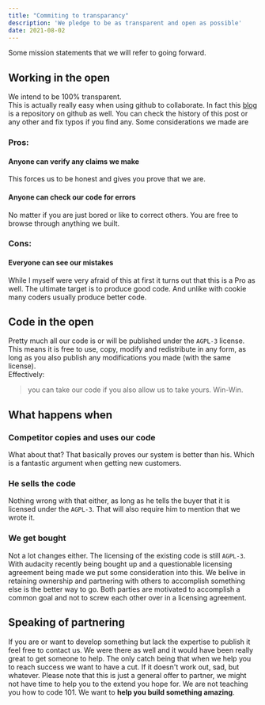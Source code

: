 ```yaml
---
title: "Commiting to transparancy"
description: 'We pledge to be as transparent and open as possible'
date: 2021-08-02
---
```


Some mission statements that we will refer to going forward. 

## Working in the open
We intend to be 100% transparent.   
This is actually really easy when using github to collaborate. In fact this [blog](https://github.com/Coflnet/Blog) is a repository on github as well. 
You can check the history of this post or any other and fix typos if you find any.
Some considerations we made are
### Pros:
#### Anyone can verify any claims we make
This forces us to be honest and gives you prove that we are.

#### Anyone can check our code for errors
No matter if you are just bored or like to correct others. You are free to browse through anything we built.

### Cons:
#### Everyone can see our mistakes
While I myself were very afraid of this at first it turns out that this is a Pro as well. 
The ultimate target is to produce good code. And unlike with cookie many coders usually produce better code.


## Code in the open
Pretty much all our code is or will be published under the `AGPL-3` license. 
This means it is free to use, copy, modify and redistribute in any form, as long as you also publish any modifications you made (with the same license).  
Effectively:
> you can take our code if you also allow us to take yours. Win-Win.


## What happens when
### Competitor copies and uses our code
What about that? That basically proves our system is better than his. Which is a fantastic argument when getting new customers.  

### He sells the code 
Nothing wrong with that either, as long as he tells the buyer that it is licensed under the `AGPL-3`.
That will also require him to mention that we wrote it.  

### We get bought
Not a lot changes either. The licensing of the existing code is still `AGPL-3`.
With audacity recently being bought up and a questionable licensing agreement being made we put some consideration into this.
We belive in retaining ownership and partnering with others to accomplish something else is the better way to go.
Both parties are motivated to accomplish a common goal and not to screw each other over in a licensing agreement.

## Speaking of partnering
If you are or want to develop something but lack the expertise to publish it feel free to contact us.
We were there as well and it would have been really great to get someone to help.
The only catch being that when we help you to reach success we want to have a cut.
If it doesn't work out, sad, but whatever.
Please note that this is just a general offer to partner, we might not have time to help you to the extend you hope for.
We are not teaching you how to code 101. We want to **help you build something amazing**. 
